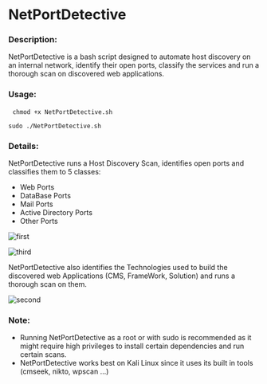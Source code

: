 # NetPortDetective
<h3>Description: </h3>
NetPortDetective is a bash script designed to automate host discovery on an internal network, identify their open ports, classify the services and run a thorough scan on discovered web applications.
<h3>Usage: </h3>
<pre> <code>chmod +x NetPortDetective.sh</code></pre>
<pre><code>sudo ./NetPortDetective.sh</code>
</pre>
<h3>Details: </h3>
NetPortDetective runs a Host Discovery Scan, identifies open ports and classifies them to 5 classes:
<ul>
  <li>Web Ports</li>
  <li>DataBase Ports</li>
  <li>Mail Ports</li>
  <li>Active Directory Ports</li>
  <li>Other Ports</li>
</ul>

![first](https://github.com/IBarrous/NetPortDetective/assets/126162952/c2ec5648-3694-4fc0-b418-ec244366a192)

![third](https://github.com/IBarrous/NetPortDetective/assets/126162952/8bbd87ff-984d-401e-b8ea-b8fc9c3813f1)

NetPortDetective also identifies the Technologies used to build the discovered web Applications (CMS, FrameWork, Solution) and runs a thorough scan on them.

![second](https://github.com/IBarrous/NetPortDetective/assets/126162952/3964c068-c05d-409c-be85-368cdc65eb0b)

<h3>Note: </h3>
<ul>
 <li>Running NetPortDetective as a root or with sudo is recommended as it might require high privileges to install certain dependencies and run certain scans.</li>
 <li>NetPortDetective works best on Kali Linux since it uses its built in tools (cmseek, nikto, wpscan ...)</li>
</ul>

